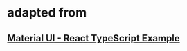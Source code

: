 # adapted from
## [Material UI - React TypeScript Example](https://github.com/mui/material-ui/tree/master/examples/create-react-app-with-typescript/public)